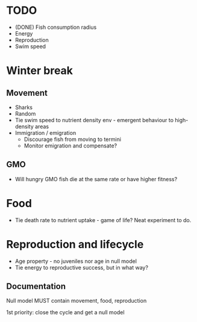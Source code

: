 TODO
====
- (DONE) Fish consumption radius
- Energy
- Reproduction
- Swim speed

Winter break 
============

## Movement
- Sharks
- Random
- Tie swim speed to nutrient density env - emergent behaviour to high-density areas
- Immigration / emigration
    - Discourage fish from moving to termini
    - Monitor emigration and compensate?

## GMO
- Will hungry GMO fish die at the same rate or have higher fitness?

# Food
- Tie death rate to nutrient uptake - game of life? Neat experiment to do.

# Reproduction and lifecycle
- Age property - no juveniles nor age in null model
- Tie energy to reproductive success, but in what way?

## Documentation

Null model MUST contain movement, food, reproduction

1st priority: close the cycle and get a null model
